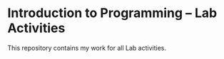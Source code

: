 Introduction to Programming – Lab Activities
============================================

This repository contains my work for all Lab activities.
